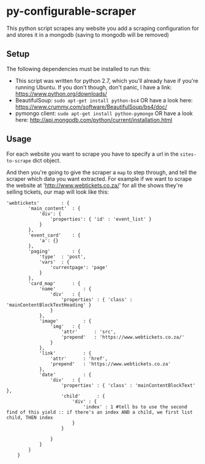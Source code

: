 # py-configurable-scraper
This python script scrapes any website you add a scraping configuration for and stores it in a mongodb (saving to mongodb will be removed)

## Setup

The following dependencies must be installed to run this:
 - This script was written for python 2.7, which you'll already have if you're running Ubuntu. If you don't though, don't panic, I have a link: https://www.python.org/downloads/
 - BeautifulSoup: `sudo apt-get install python-bs4`
  OR
   have a look here: https://www.crummy.com/software/BeautifulSoup/bs4/doc/
 - pymongo client: `sudo apt-get install python-pymongo`
  OR
   have a look here: http://api.mongodb.com/python/current/installation.html

## Usage
For each website you want to scrape you have to specify a url in the `sites-to-scrape` dict object.

And then you're going to give the scraper a `map` to step through, and tell the scraper which data you want extracted.
For example if we want to scrape the website at 'http://www.webtickets.co.za/' for all the shows they're selling tickets, our map will look like this:

```
'webtickets'		: {
		'main_content'	: {
			'div': {
				'properties': { 'id' : 'event_list' }
			}
		},
		'event_card'	: {
			'a': {}
		},
		'paging'		: {
			'type'	: 'post',
			'vars'	: {
				'currentpage': 'page'
			}
		},
		'card_map'		: {
			'name'			: {
				'div'	: {
					'properties' : { 'class' : 'mainContentBlockTextHeading' }
				}
			},
			'image'			: {
				'img'	: {
					'attr' 		: 'src',
					'prepend'	: 'https://www.webtickets.co.za/'
				}
			},
			'link'			: {
				'attr'		: 'href',
				'prepend'	: 'https://www.webtickets.co.za'
			},
			'date'			: {
				'div'	: {
					'properties' : { 'class' : 'mainContentBlockText' },
					'child' 	 : {
						'div' : {
							'index' : 1 #tell bs to use the second find of this yield :: if there's an index AND a child, we first list child, THEN index
						}
					}

				}
			}
		}
	}
```

